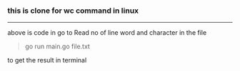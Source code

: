 ### this is clone for wc command in linux

---

above is code in go to Read no of line word and character in the file 

> go run main.go file.txt 

to get the result in terminal
